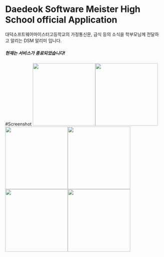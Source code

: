 # Daedeok Software Meister High School official Application
대덕소프트웨어마이스터고등학교의 가정통신문, 급식 등의 소식을 학부모님께 전달하고 알리는 DSM 알리미 입니다.</br>
##### 현재는 서비스가 종료되었습니다!

#Screenshot
<img src="http://cfile29.uf.tistory.com/image/9907F73D5A49EC2C19827D" width="200px"/><img src="http://cfile8.uf.tistory.com/image/998FFD345A49EC2C081E3F" width="200px"/><img src="http://cfile4.uf.tistory.com/image/99F898505A49EC2C270A92" width="200px"/><img src="http://cfile1.uf.tistory.com/image/9912D4345A49EC2C33EF70" width="200px"/><img src="http://cfile6.uf.tistory.com/image/992CC5335A49EC2C071DFC" width="200px"/><img src="http://cfile9.uf.tistory.com/image/9949D4405A49EC2C0C18B6" width="200px"/>
